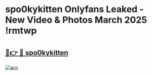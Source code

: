 # spo0kykitten Onlyfans Leaked - New Video & Photos March 2025 !rmtwp

# <h2><a href="https://0j65z6.iuczelnia.edu.pl?title=spo0kykitten&ref=rmtwp">🔗👉 🔴 spo0kykitten</a></h2>

[![acn](https://github.com/user-attachments/assets/0f9c940e-d8b0-45ae-aac7-cd30a18b3e1c)](https://0j65z6.iuczelnia.edu.pl?title=spo0kykitten&ref=rmtwp)

